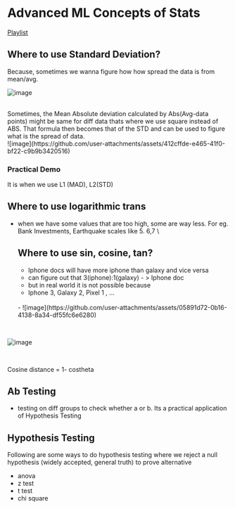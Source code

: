 # Advanced ML Concepts of Stats

[Playlist](https://www.youtube.com/watch?v=okhrFgaUwio&list=PLeo1K3hjS3uuKaU2nBDwr6zrSOTzNCs0l&index=4)

## Where to use Standard Deviation?



Because, sometimes we wanna figure how how spread the data is from mean/avg.
<br/>

![image](https://github.com/user-attachments/assets/75857187-23ed-4e89-a56a-40872a348e7f)

</br>
Sometimes, the Mean Absolute deviation calculated by Abs(Avg-data points) might be same for diff data thats where we use square instead of ABS. That formula then becomes that of the STD and can be used to figure what is the spread of data. 

</br>
![image](https://github.com/user-attachments/assets/412cffde-e465-41f0-bf22-c9b9b3420516)

### Practical Demo

It is when we use L1 (MAD), L2(STD)


## Where to use logarithmic trans

- when we have some values that are too high, some are way less. For eg. Bank Investments, Earthquake scales like 5. 6,7 \


  ## Where to use sin, cosine, tan?

  - Iphone docs will have more iphone than galaxy and vice versa
  -  can figure out that 3(iphone):1(galaxy) - > Iphone doc
  -  but in real world it is not possible because
  -  Iphone 3, Galaxy 2, Pixel 1 , ...
    <br/>
  -  ![image](https://github.com/user-attachments/assets/05891d72-0b16-4138-8a34-df55fc6e6280)

<br/>

![image](https://github.com/user-attachments/assets/ab739835-d2f8-45bb-b52c-52a2d815b748)

<br/>

Cosine distance = 1- costheta


## Ab Testing
- testing on diff groups to check whether a or b. Its a practical application of Hypothesis Testing

## Hypothesis Testing

Following are some ways to do hypothesis testing where we reject a null hypothesis (widely accepted, general truth) to prove alternative 
- anova
- z test
- t test
- chi square
  
